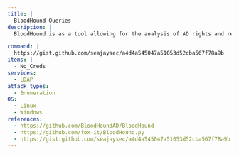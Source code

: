 ```yaml
---
title: |
  BloodHound Queries
description: |
  BloodHound is as a tool allowing for the analysis of AD rights and relations, focusing on the ones that an attacker may abuse.

command: |
  https://gist.github.com/seajaysec/a4d4a545047a51053d52cba567f78a9b
items: |
  - No_Creds
services:
  - LDAP
attack_types:
  - Enumeration
OS:
  - Linux
  - Windows
references:
  - https://github.com/BloodHoundAD/BloodHound
  - https://github.com/fox-it/BloodHound.py
  - https://gist.github.com/seajaysec/a4d4a545047a51053d52cba567f78a9b
---
```

